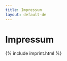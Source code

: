 ```yaml
---
title: Impressum
layout: default-de
---
```




<!-- GENERATED FILE -- DO NOT EDIT -->



# Impressum

{% include imprint.html %}
